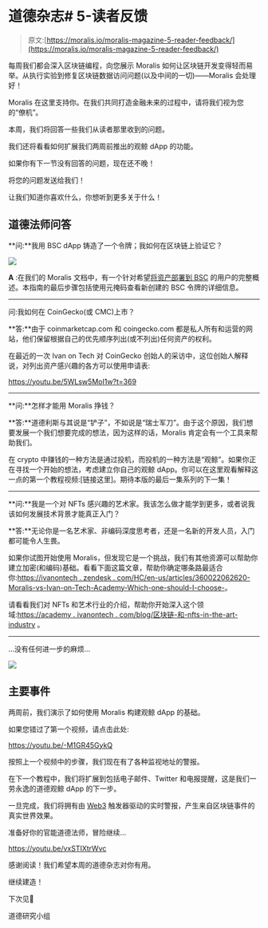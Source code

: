 # 道德杂志# 5-读者反馈

> 原文:[https://moralis.io/moralis-magazine-5-reader-feedback/](https://moralis.io/moralis-magazine-5-reader-feedback/)

每周我们都会深入区块链编程，向您展示 Moralis 如何让区块链开发变得轻而易举。从执行实验到修复区块链数据访问问题(以及中间的一切)——Moralis 会处理好！

Moralis 在这里支持你。在我们共同打造金融未来的过程中，请将我们视为您的“僚机”。

本周，我们将回答一些我们从读者那里收到的问题。

我们还将看看如何扩展我们两周前推出的观鲸 dApp 的功能。

如果你有下一节没有回答的问题，现在还不晚！

将您的问题发送给我们！

让我们知道你喜欢什么，你想听到更多关于什么！

## 道德法师问答

**问:**我用 BSC dApp 铸造了一个令牌；我如何在区块链上验证它？

![](../Images/d59105cfcb64feef2f77b303f7f9f60d.png)

**A** :在我们的 Moralis 文档中，有一个针对希望[将资产部署到 BSC](https://moralis.io/how-to-create-a-bsc-token-in-5-steps/) 的用户的完整概述。本指南的最后步骤包括使用元掩码查看新创建的 BSC 令牌的详细信息。

* * *

问:我如何在 CoinGecko(或 CMC)上市？

**答:**由于 coinmarketcap.com 和 coingecko.com 都是私人所有和运营的网站，他们保留根据自己的优先顺序列出(或不列出)任何资产的权利。

在最近的一次 Ivan on Tech 对 CoinGecko 创始人的采访中，这位创始人解释说，对列出资产感兴趣的各方可以使用申请表:

https://youtu.be/5WLsw5MoI1w?t=369

* * *

**问:**怎样才能用 Moralis 挣钱？

**答:**道德利斯与其说是“铲子”，不如说是“瑞士军刀”。由于这个原因，我们想要发展一个我们想要完成的想法，因为这样的话，Moralis 肯定会有一个工具来帮助我们。

在 crypto 中赚钱的一种方法是通过投机，而投机的一种方法是“观鲸”。如果你正在寻找一个开始的想法，考虑建立你自己的观鲸 dApp。你可以在这里观看解释这一点的第一个教程视频:[链接这里]。期待本版的最后一集系列的下一集！

* * *

**问:**我是一个对 NFTs 感兴趣的艺术家。我该怎么做才能学到更多，或者说我该如何发展技术背景才能真正入门？

**答:**无论你是一名艺术家、非编码深度思考者，还是一名新的开发人员，入门都可能令人生畏。

如果你试图开始使用 Moralis，但发现它是一个挑战，我们有其他资源可以帮助你建立加密(和编码)基础。看看下面这篇文章，帮助你确定哪条路最适合你:[https://ivanontech . zendesk . com/HC/en-us/articles/360022062620-Moralis-vs-Ivan-on-Tech-Academy-Which-one-should-I-choose-](https://ivanontech.zendesk.com/hc/en-us/articles/360022062620-Moralis-vs-Ivan-on-Tech-Academy-Which-one-should-I-choose-)。

请看看我们对 NFTs 和艺术行业的介绍，帮助你开始深入这个领域:[https://academy . ivanontech . com/blog/区块链-和-nfts-in-the-art-industry](https://academy.ivanontech.com/blog/blockchain-and-nfts-in-the-art-industry) 。

* * *

…没有任何进一步的麻烦…

![](../Images/4d4a3adf19264be0937961fbd31b9b83.png)

## 主要事件

两周前，我们演示了如何使用 Moralis 构建观鲸 dApp 的基础。

如果您错过了第一个视频，请点击此处:

https://youtu.be/-M1GR45GykQ

按照上一个视频中的步骤，我们现在有了各种监视地址的警报。

在下一个教程中，我们将扩展到包括电子邮件、Twitter 和电报提醒，这是我们一劳永逸的道德观鲸 dApp 的下一步。

一旦完成，我们将拥有由 [Web3](https://moralis.io/the-ultimate-guide-to-web3-what-is-web3/) 触发器驱动的实时警报，产生来自区块链事件的真实世界效果。

准备好你的官能道德法师，冒险继续…

https://youtu.be/vxSTIXtrWvc

感谢阅读！我们希望本周的道德杂志对你有用。

继续建造！

下次见💚

道德研究小组